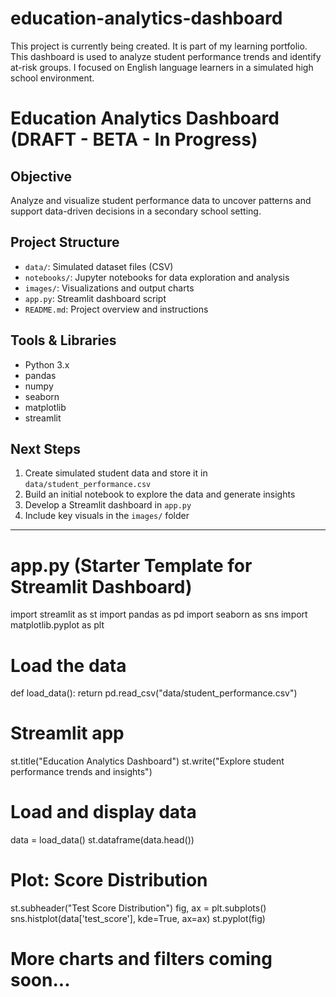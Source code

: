 # education-analytics-dashboard
This project is currently being created. It is part of my learning portfolio. This dashboard is used to analyze student performance trends and identify at-risk groups. I focused on English language learners in a simulated high school environment.
# Education Analytics Dashboard (DRAFT - BETA - In Progress)

## Objective
Analyze and visualize student performance data to uncover patterns and support data-driven decisions in a secondary school setting.

## Project Structure
- `data/`: Simulated dataset files (CSV)
- `notebooks/`: Jupyter notebooks for data exploration and analysis
- `images/`: Visualizations and output charts
- `app.py`: Streamlit dashboard script
- `README.md`: Project overview and instructions

## Tools & Libraries
- Python 3.x
- pandas
- numpy
- seaborn
- matplotlib
- streamlit

## Next Steps
1. Create simulated student data and store it in `data/student_performance.csv`
2. Build an initial notebook to explore the data and generate insights
3. Develop a Streamlit dashboard in `app.py`
4. Include key visuals in the `images/` folder

---

# app.py (Starter Template for Streamlit Dashboard)

import streamlit as st
import pandas as pd
import seaborn as sns
import matplotlib.pyplot as plt

# Load the data
def load_data():
    return pd.read_csv("data/student_performance.csv")

# Streamlit app
st.title("Education Analytics Dashboard")
st.write("Explore student performance trends and insights")

# Load and display data
data = load_data()
st.dataframe(data.head())

# Plot: Score Distribution
st.subheader("Test Score Distribution")
fig, ax = plt.subplots()
sns.histplot(data['test_score'], kde=True, ax=ax)
st.pyplot(fig)

# More charts and filters coming soon...
